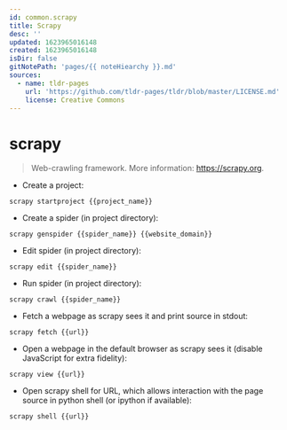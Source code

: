 ```yaml
---
id: common.scrapy
title: Scrapy
desc: ''
updated: 1623965016148
created: 1623965016148
isDir: false
gitNotePath: 'pages/{{ noteHiearchy }}.md'
sources:
  - name: tldr-pages
    url: 'https://github.com/tldr-pages/tldr/blob/master/LICENSE.md'
    license: Creative Commons
---
```

# scrapy

> Web-crawling framework.
> More information: <https://scrapy.org>.

- Create a project:

`scrapy startproject {{project_name}}`

- Create a spider (in project directory):

`scrapy genspider {{spider_name}} {{website_domain}}`

- Edit spider (in project directory):

`scrapy edit {{spider_name}}`

- Run spider (in project directory):

`scrapy crawl {{spider_name}}`

- Fetch a webpage as scrapy sees it and print source in stdout:

`scrapy fetch {{url}}`

- Open a webpage in the default browser as scrapy sees it (disable JavaScript for extra fidelity):

`scrapy view {{url}}`

- Open scrapy shell for URL, which allows interaction with the page source in python shell (or ipython if available):

`scrapy shell {{url}}`


